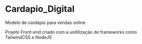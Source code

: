 # Cardapio_Digital
 Modelo de cardápio para vendas online

Projeto Front-end criado com a unitilização de frameworks como TailwindCSS e NodeJS
